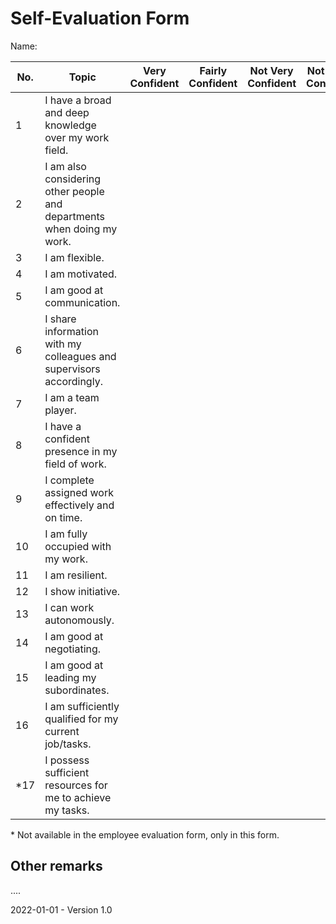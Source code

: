 # Self-Evaluation Form

Name:

| No.  | Topic          | Very Confident | Fairly Confident | Not Very Confident | Not At All Confident | Notes |
| ---- | ----------------------------- | ---------------| ---------------- | ------------------ | -------------------- | ----- |
| 1   | I have a broad and deep knowledge over my work field. |                |                  |                    |                      |   |
| 2   | I am also considering other people and departments when doing my work. |                |                  |                    |                      |   |
| 3   | I am flexible. |                |                  |                    |                      |   |
| 4   | I am motivated. |                |                  |                    |                      |   |
| 5   | I am good at communication. |                |                  |                    |                      |   |
| 6   | I share information with my colleagues and supervisors accordingly. |                |                  |                    |                      |   |
| 7   | I am a team player. |                |                  |                    |                      |   |
| 8   | I have a confident presence in my field of work. |                |                  |                    |                      |   |
| 9  | I complete assigned work effectively and on time. |                |                  |                    |                      |   |
| 10  | I am fully occupied with my work. |                |                  |                    |                      |   |
| 11  | I am resilient. |                |                  |                    |                      |   |
| 12  | I show initiative. |                |                  |                    |                      |   |
| 13  | I can work autonomously. |                |                  |                    |                      |   |
| 14  | I am good at negotiating. |                |                  |                    |                      |   |
| 15  | I am good at leading my subordinates. |                |                  |                    |                      |   |
| 16 | I am sufficiently qualified for my current job/tasks. | | | | | |
| *17 | I possess sufficient resources for me to achieve my tasks. | | | | | |

\* Not available in the employee evaluation form, only in this form.

## Other remarks

....

2022-01-01 - Version 1.0
